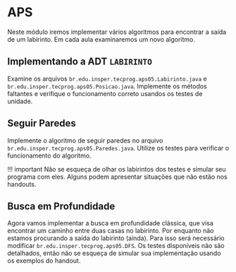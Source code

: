 # APS

Neste módulo iremos implementar vários algoritmos para encontrar a saída de um labirinto. Em cada aula examinaremos um novo algoritmo. 

## Implementando a ADT `LABIRINTO`

Examine os arquivos `br.edu.insper.tecprog.aps05.Labirinto.java` e `br.edu.insper.tecprog.aps05.Posicao.java`. Implemente os métodos faltantes e verifique o funcionamento correto usandos os testes de unidade.

## Seguir Paredes

Implemente o algoritmo de seguir paredes no arquivo `br.edu.insper.tecprog.aps05.Paredes.java`. Utilize os testes para verificar o funcionamento do algoritmo.

!!! important
    Não se esqueça de olhar os labirintos dos testes e simular seu programa com eles. Alguns podem apresentar situações que não estão nos handouts.

## Busca em Profundidade

Agora vamos implementar a busca em profundidade clássica, que visa encontrar um caminho entre duas casas no labirinto. Por enquanto não estamos procurando a saída do labirinto (ainda). Para isso será necessário modificar `br.edu.insper.tecprog.aps05.DFS`. Os testes disponíveis não são detalhados, então não se esqueça de simular sua implementação usando os exemplos do handout. 
